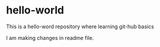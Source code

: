 # hello-world
This is a hello-word repository where learning git-hub basics

I am making changes in readme file.
